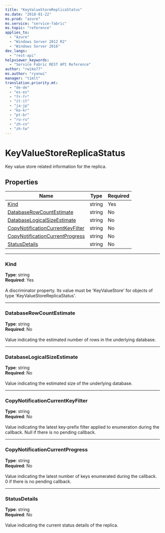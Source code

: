 ```yaml
---
title: "KeyValueStoreReplicaStatus"
ms.date: "2018-01-22"
ms.prod: "azure"
ms.service: "service-fabric"
ms.topic: "reference"
applies_to: 
  - "Azure"
  - "Windows Server 2012 R2"
  - "Windows Server 2016"
dev_langs: 
  - "rest-api"
helpviewer_keywords: 
  - "Service Fabric REST API Reference"
author: "rwike77"
ms.author: "ryanwi"
manager: "timlt"
translation.priority.mt: 
  - "de-de"
  - "es-es"
  - "fr-fr"
  - "it-it"
  - "ja-jp"
  - "ko-kr"
  - "pt-br"
  - "ru-ru"
  - "zh-cn"
  - "zh-tw"
---
```

# KeyValueStoreReplicaStatus

Key value store related information for the replica.

## Properties
| Name | Type | Required |
| --- | --- | --- |
| [Kind](#kind) | string | Yes |
| [DatabaseRowCountEstimate](#databaserowcountestimate) | string | No |
| [DatabaseLogicalSizeEstimate](#databaselogicalsizeestimate) | string | No |
| [CopyNotificationCurrentKeyFilter](#copynotificationcurrentkeyfilter) | string | No |
| [CopyNotificationCurrentProgress](#copynotificationcurrentprogress) | string | No |
| [StatusDetails](#statusdetails) | string | No |

____
### Kind
__Type__: string <br/>
__Required__: Yes <br/>
<br/>
A discriminator property. Its value must be 'KeyValueStore' for objects of type 'KeyValueStoreReplicaStatus'.

____
### DatabaseRowCountEstimate
__Type__: string <br/>
__Required__: No<br/>
<br/>
Value indicating the estimated number of rows in the underlying database.

____
### DatabaseLogicalSizeEstimate
__Type__: string <br/>
__Required__: No<br/>
<br/>
Value indicating the estimated size of the underlying database.

____
### CopyNotificationCurrentKeyFilter
__Type__: string <br/>
__Required__: No<br/>
<br/>
Value indicating the latest key-prefix filter applied to enumeration during the callback. Null if there is no pending callback.

____
### CopyNotificationCurrentProgress
__Type__: string <br/>
__Required__: No<br/>
<br/>
Value indicating the latest number of keys enumerated during the callback. 0 if there is no pending callback.

____
### StatusDetails
__Type__: string <br/>
__Required__: No<br/>
<br/>
Value indicating the current status details of the replica.
